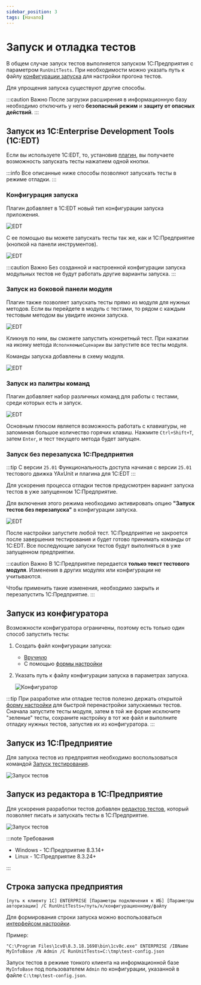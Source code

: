```yaml
---
sidebar_position: 3
tags: [Начало]
---
```


# Запуск и отладка тестов

В общем случае запуск тестов выполняется запуском 1С:Предприятия с параметром `RunUnitTests`. При необходимости можно указать путь к файлу [конфигурации запуска](configuration.md) для настройки прогона тестов.

Для упрощения запуска существуют другие способы.

:::caution Важно
После загрузки расширения в информационную базу необходимо отключить у него **безопасный режим** и **защиту от опасных действий**.
:::

## Запуск из 1С:Enterprise Development Tools (1С:EDT)

Если вы используете 1С:EDT, то, установив [плагин](../install/install-plugin.md), вы получаете возможность запускать тесты нажатием одной кнопки.

:::info
Все описанные ниже способы позволяют запускать тесты в режиме отладки.
:::

### Конфигурация запуска

Плагин добавляет в 1С:EDT новый тип конфигурации запуска приложения.

![EDT](images/run-configuration.png)

С ее помощью вы можете запускать тесты так же, как и 1С:Предприятие (кнопкой на панели инструментов).

![EDT](images/run-button.png)

:::caution Важно
Без созданной и настроенной конфигурации запуска модульных тестов не будут работать другие варианты запуска.
:::

### Запуск из боковой панели модуля

Плагин также позволяет запускать тесты прямо из модуля для нужных методов.
Если вы перейдете в модуль с тестами, то рядом с каждым тестовым методом вы увидите иконки запуска.

![EDT](images/run-from-module.png)

Кликнув по ним, вы сможете запустить конкретный тест.
При нажатии на иконку метода `ИсполняемыеСценарии` вы запустите все тесты модуля.

Команды запуска добавлены в схему модуля.

![EDT](images/run-from-schema.png)

### Запуск из палитры команд

Плагин добавляет набор различных команд для работы с тестами, среди которых есть и запуск.

![EDT](images/run-from-command-palette.png)

Основным плюсом является возможность работать с клавиатуры, не запоминая большое количество горячих клавиш.
Нажмите `Ctrl+Shift+T`, затем `Enter`, и тест текущего метода будет запущен.

### Запуск без перезапуска 1С:Предприятия

:::tip С версии `25.01`
Функциональность доступа начиная с версии  `25.01` тестового движка YAxUnit и плагина для 1С:EDT
:::

Для ускорения процесса отладки тестов предусмотрен вариант запуска тестов в уже запущенном 1С:Предприятие.

Для включения этого режима необходимо активировать опцию **"Запуск тестов без перезапуска"** в конфигурации запуска.

![EDT](images/run-configuration.png)

После настройки запустите любой тест. 1С:Предприятие не закроется после завершения тестирования и будет готово принимать команды от 1С:EDT.
Все последующие запуски тестов будут выполняться в уже запущенном предприятии.

:::caution Важно
В 1С:Предприятие передается **только текст тестового модуля**. Изменения в других модулях или конфигурации не учитываются.

Чтобы применить такие изменения, необходимо закрыть и перезапустить 1С:Предприятие.
:::

## Запуск из конфигуратора

Возможности конфигуратора ограничены, поэтому есть только один способ запустить тесты:

1. Создать файл конфигурации запуска:
   * [Вручную](configuration.md)
   * С помощью [формы настройки](../../yaxunit-ui.md#интерфейс-настройки-конфигурации)
2. Указать путь к файлу конфигурации запуска в параметрах запуска.

   ![Конфигуратор](images/from-configurator.png)

:::tip
При разработке или отладке тестов полезно держать открытой [форму настройки](../../yaxunit-ui.md#интерфейс-настройки-конфигурации) для быстрой перенастройки запускаемых тестов. Сначала запустите тесты модуля, затем в той же форме исключите "зеленые" тесты, сохраните настройку в тот же файл и выполните отладку нужных тестов, запустив их из конфигуратора.
:::

## Запуск из 1С:Предприятие

Для запуска тестов из предприятия необходимо воспользоваться командой [Запуск тестирования](../../yaxunit-ui.md#запуск-тестов).

![Запуск тестов](../../images/ui-run-tests.png)

## Запуск из редактора в 1С:Предприятие

Для ускорения разработки тестов добавлен [редактор тестов](https://github.com/alkoleft/yaxunit-editor), который позволяет писать и запускать тесты в 1С:Предприятие.

![Запуск тестов](images/monaco.png)

:::note Требования

* Windows - 1C:Предприятие 8.3.14+
* Linux - 1C:Предприятие 8.3.24+

:::

## Строка запуска предприятия

`[путь к клиенту 1С] ENTERPRISE [Параметры подключения к ИБ] [Параметры авторизации] /C RunUnitTests=/путь/к/конфигурационному/файлу`

Для формирования строки запуска можно воспользоваться [интерфейсом настройки](../../yaxunit-ui.md#интерфейс-настройки-конфигурации).

Пример:

`"C:\Program Files\1cv8\8.3.18.1698\bin\1cv8c.exe" ENTERPRISE /IBName MyInfoBase /N Admin /C RunUnitTests=C:\tmp\test-config.json`

Запуск тестов в режиме тонкого клиента на информационной базе `MyInfoBase` под пользователем `Admin` по конфигурации, указанной в файле `C:\tmp\test-config.json`.
